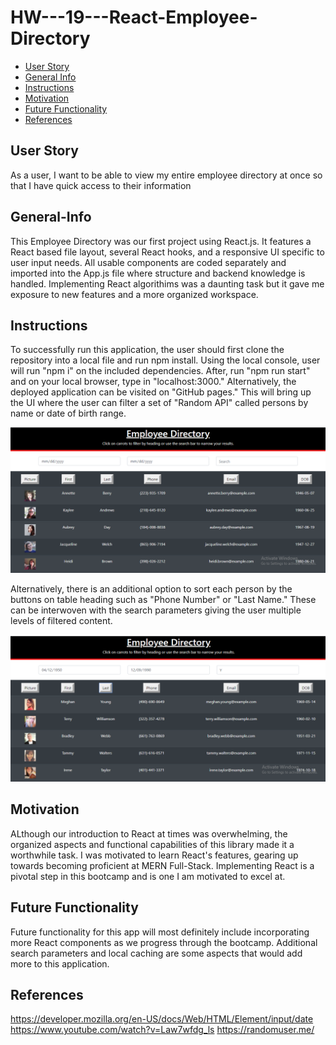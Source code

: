 # HW---19---React-Employee-Directory

- [User Story](#User-Story)
- [General Info](#General-Info)
- [Instructions](#Instructions)
- [Motivation](#Motivation)
- [Future Functionality](#Future-Functionality)
- [References](#References)

## User Story

As a user,
I want to be able to view my entire employee directory at once
so that I have quick access to their information

## General-Info

This Employee Directory was our first project using React.js. It features a React based file layout, several React hooks, and a responsive UI specific to user input needs. All usable components are coded separately and imported into the App.js file where structure and backend knowledge is handled. Implementing React algorithims was a daunting task but it gave me exposure to new features and a more organized workspace.

## Instructions

To successfully run this application, the user should first clone the repository into a local file and run npm install. Using the local console, user will run "npm i" on the included dependencies. After, run "npm run start" and on your local browser, type in "localhost:3000." Alternatively, the deployed application can be visited on "GitHub pages." This will bring up the UI where the user can filter a set of "Random API" called persons by name or date of birth range.

![Main-Page-UI](mainpage.png)

Alternatively, there is an additional option to sort each person by the buttons on table heading such as "Phone Number" or "Last Name." These can be interwoven with the search parameters giving the user multiple levels of filtered content.

![Filtered Results](filtered.png)

## Motivation

ALthough our introduction to React at times was overwhelming, the organized aspects and functional capabilities of this library made it a worthwhile task. I was motivated to learn React's features, gearing up towards becoming proficient at MERN Full-Stack. Implementing React is a pivotal step in this bootcamp and is one I am motivated to excel at.

## Future Functionality

Future functionality for this app will most definitely include incorporating more React components as we progress through the bootcamp. Additional search parameters and local caching are some aspects that would add more to this application.

## References

https://developer.mozilla.org/en-US/docs/Web/HTML/Element/input/date
https://www.youtube.com/watch?v=Law7wfdg_ls
https://randomuser.me/
